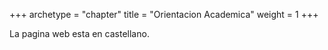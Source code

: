 +++
archetype = "chapter"
title = "Orientacion Academica"
weight = 1
+++


La pagina web esta en castellano.

